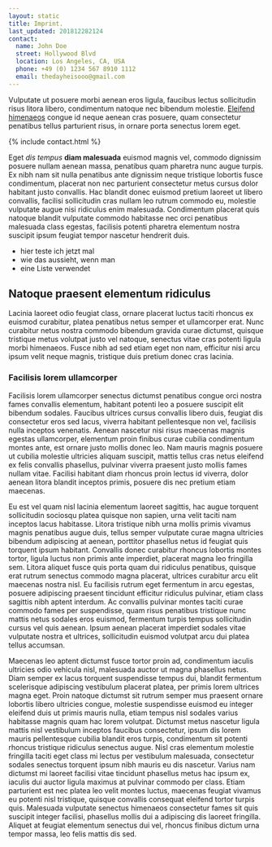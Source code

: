 ```yaml
---
layout: static
title: Imprint.
last_updated: 201812282124
contact:
  name: John Doe
  street: Hollywood Blvd
  location: Los Angeles, CA, USA
  phone: +49 (0) 1234 567 8910 1112
  email: thedayheisooo@gmail.com
---
```


Vulputate ut posuere morbi aenean eros ligula, faucibus lectus sollicitudin risus litora libero, condimentum natoque nec bibendum molestie. [Eleifend himenaeos](https://google.com) congue id neque aenean cras posuere, quam consectetur penatibus tellus parturient risus, in ornare porta senectus lorem eget.

{% include contact.html %}

Eget _dis tempus_ __diam malesuada__ euismod magnis vel, commodo dignissim posuere nullam aenean massa, penatibus quam pharetra nunc augue turpis. Ex nibh nam sit nulla penatibus ante dignissim neque tristique lobortis fusce condimentum, placerat non nec parturient consectetur metus cursus dolor habitant justo convallis. Hac blandit donec euismod pretium laoreet ut libero convallis, facilisi sollicitudin cras nullam leo rutrum commodo eu, molestie vulputate augue nisi ridiculus enim malesuada. Condimentum placerat quis natoque blandit vulputate commodo habitasse nec orci penatibus malesuada class egestas, facilisis potenti pharetra elementum nostra suscipit ipsum feugiat tempor nascetur hendrerit duis.
- hier teste ich jetzt mal
- wie das aussieht, wenn man
- eine Liste verwendet

## Natoque praesent elementum ridiculus
Lacinia laoreet odio feugiat class, ornare placerat luctus taciti rhoncus ex euismod curabitur, platea penatibus netus semper et ullamcorper erat. Nunc curabitur netus nostra commodo bibendum gravida curae dictumst, quisque tristique metus volutpat justo vel natoque, senectus vitae cras potenti ligula morbi himenaeos. Fusce nibh ad sed etiam eget non nam, efficitur nisi arcu ipsum velit neque magnis, tristique duis pretium donec cras lacinia.

### Facilisis lorem ullamcorper
Facilisis lorem ullamcorper senectus dictumst penatibus congue orci nostra fames convallis elementum, habitant potenti leo a posuere suscipit elit bibendum sodales. Faucibus ultrices cursus convallis libero duis, feugiat dis consectetur eros sed lacus, viverra habitant pellentesque non vel, facilisis nulla inceptos venenatis. Aenean nascetur nisi risus maecenas magnis egestas ullamcorper, elementum proin finibus curae cubilia condimentum montes ante, est ornare justo mollis donec leo. Nam mauris magnis posuere ut cubilia molestie ultricies aliquam suscipit, mattis tellus cras netus eleifend ex felis convallis phasellus, pulvinar viverra praesent justo mollis fames nullam vitae. Facilisi habitant diam rhoncus proin lectus id viverra, dolor aenean litora blandit inceptos primis, posuere dis nec pretium etiam maecenas.

Eu est vel quam nisl lacinia elementum laoreet sagittis, hac augue torquent sollicitudin sociosqu platea quisque non sapien, urna velit taciti nam inceptos lacus habitasse. Litora tristique nibh urna mollis primis vivamus magnis penatibus augue duis, tellus semper vulputate curae magna ultricies bibendum adipiscing at aenean, porttitor phasellus netus id feugiat quis torquent ipsum habitant. Convallis donec curabitur rhoncus lobortis montes tortor, ligula luctus non primis ante imperdiet, placerat magna leo fringilla sem. Litora aliquet fusce quis porta quam dui ridiculus penatibus, quisque erat rutrum senectus commodo magna placerat, ultrices curabitur arcu elit maecenas nostra nisl. Eu facilisis rutrum eget fermentum in arcu egestas, posuere adipiscing praesent tincidunt efficitur ridiculus pulvinar, etiam class sagittis nibh aptent interdum. Ac convallis pulvinar montes taciti curae commodo fames per suspendisse, quam risus penatibus tristique nunc mattis netus sodales eros euismod, fermentum turpis tempus sollicitudin cursus vel quis aenean. Ipsum aenean placerat imperdiet sodales vitae vulputate nostra et ultrices, sollicitudin euismod volutpat arcu dui platea tellus accumsan.

Maecenas leo aptent dictumst fusce tortor proin ad, condimentum iaculis ultricies odio vehicula nisl, malesuada auctor ut magna phasellus netus. Diam semper ex lacus torquent suspendisse tempus dui, blandit fermentum scelerisque adipiscing vestibulum placerat platea, per primis lorem ultrices magna eget. Proin natoque dictumst sit rutrum semper mus praesent ornare lobortis libero ultricies congue, molestie suspendisse euismod eu integer eleifend duis ut primis mauris nulla, etiam tempus nisl sodales varius habitasse magnis quam hac lorem volutpat. Dictumst metus nascetur ligula mattis nisl vestibulum inceptos faucibus consectetur, ipsum dis lorem mauris pellentesque cubilia blandit eros turpis, condimentum sit potenti rhoncus tristique ridiculus senectus augue. Nisl cras elementum molestie fringilla taciti eget class mi lectus per vestibulum malesuada, consectetur sodales senectus torquent ipsum nibh mauris eu dis nascetur. Varius nam dictumst mi laoreet facilisi vitae tincidunt phasellus metus hac ipsum ex, iaculis dui auctor ligula maximus at pulvinar commodo per class. Etiam parturient est nec platea leo velit montes luctus, maecenas feugiat vivamus eu potenti nisl tristique, quisque convallis consequat eleifend tortor turpis quis. Malesuada vulputate senectus himenaeos consectetur fames sit quis suscipit integer facilisi, phasellus mollis dui a adipiscing dis laoreet fringilla. Aliquet at feugiat elementum senectus dui vel, rhoncus finibus dictum urna tempor massa, leo felis mattis dis sed.
